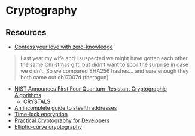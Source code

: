 # Cryptography

## Resources

- [Confess your love with zero-knowledge](https://www.zkcrush.xyz/)

> Last year my wife and I suspected we might have gotten each other the same Christmas gift, but didn’t want to spoil the surprise in case we didn’t.
> So we compared SHA256 hashes... and sure enough they both came out cb17007d (theragun)

- [NIST Announces First Four Quantum-Resistant Cryptographic Algorithms](https://www.nist.gov/news-events/news/2022/07/nist-announces-first-four-quantum-resistant-cryptographic-algorithms)
  - [CRYSTALS](https://pq-crystals.org/index.shtml)
- [An incomplete guide to stealth addresses](https://vitalik.ca/general/2023/01/20/stealth.html)
- [Time-lock encryption](https://gwern.net/self-decrypting)
- [Practical Cryptography for Developers](https://cryptobook.nakov.com/)
- [Elliptic-curve cryptography](https://en.wikipedia.org/wiki/Elliptic-curve_cryptography)
